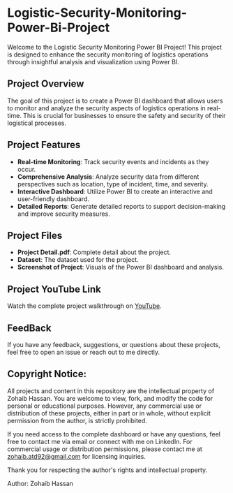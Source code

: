 # Logistic-Security-Monitoring-Power-Bi-Project

Welcome to the Logistic Security Monitoring Power BI Project! This project is designed to enhance the security monitoring of logistics operations through insightful analysis and visualization using Power BI.

## Project Overview

The goal of this project is to create a Power BI dashboard that allows users to monitor and analyze the security aspects of logistics operations in real-time. This is crucial for businesses to ensure the safety and security of their logistical processes.

## Project Features

- **Real-time Monitoring**: Track security events and incidents as they occur.
- **Comprehensive Analysis**: Analyze security data from different perspectives such as location, type of incident, time, and severity.
- **Interactive Dashboard**: Utilize Power BI to create an interactive and user-friendly dashboard.
- **Detailed Reports**: Generate detailed reports to support decision-making and improve security measures.

## Project Files

- **Project Detail.pdf**: Complete detail about the project.
- **Dataset**: The dataset used for the project.
- **Screenshot of Project**: Visuals of the Power BI dashboard and analysis.

## Project YouTube Link

Watch the complete project walkthrough on [YouTube](https://youtu.be/DmsTR1JLAHg).

## FeedBack
If you have any feedback, suggestions, or questions about these projects, feel free to open an issue or reach out to me directly.

## Copyright Notice: 

All projects and content in this repository are the intellectual property of Zohaib Hassan. You are welcome to view, fork, and modify the code for personal or educational purposes. However, any commercial use or distribution of these projects, either in part or in whole, without explicit permission from the author, is strictly prohibited.

If you need access to the complete dashboard or have any questions, feel free to contact me via email or connect with me on LinkedIn.
For commercial usage or distribution permissions, please contact me at zohaib.atd92@gmail.com for licensing inquiries.

Thank you for respecting the author's rights and intellectual property.

Author: Zohaib Hassan
